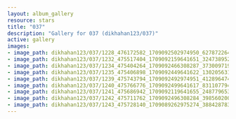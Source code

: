 ```yaml
---
layout: album_gallery
resource: stars
title: "037"
description: "Gallery for 037 (dikhahan123/037)"
active: gallery
images:
- image_path: dikhahan123/037/1228_476172582_1709092502974950_6278722649544632107_n.jpg
- image_path: dikhahan123/037/1232_475517404_1709092159641651_3247389524397553426_n.jpg
- image_path: dikhahan123/037/1234_475404264_1709092466308287_3730097199641849529_n.jpg
- image_path: dikhahan123/037/1235_475406898_1709092449641622_1302056315532676561_n.jpg
- image_path: dikhahan123/037/1239_475743794_1709092492974951_4128964743988725989_n.jpg
- image_path: dikhahan123/037/1240_475766776_1709092499641617_8311077949044036796_n.jpg
- image_path: dikhahan123/037/1241_475686942_1709092119641655_2487796530555586698_n.jpg
- image_path: dikhahan123/037/1242_475711762_1709092496308284_3985602007850498421_n.jpg
- image_path: dikhahan123/037/1243_475728140_1709089262975274_3884287831681033023_n.jpg
---
```

